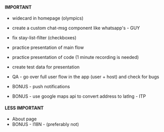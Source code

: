 #### IMPORTANT

<!-- - cancel timeout in checkout -->

- widecard in homepage (olympics)
- create a custom chat-msg component like whatsapp's - GUY
- fix stay-list-filter (checkboxes)
- practice presentation of main flow
- practice presentation of code (1 minute recording is needed)
- create test data for presentation
- QA - go over full user flow in the app (user + host) and check for bugs

- BONUS - push notifications
- BONUS - use google maps api to convert address to latlng - ITP

#### LESS IMPORTANT

- About page
- BONUS - I18N - (preferably not)
